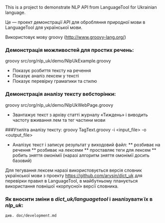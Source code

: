 This is a project to demonstrate NLP API from LanguageTool for Ukrainian language.

Це — проект демонстрації API для обробляння природної мови в LanguageTool для української мови.

Використовує мову groovy (http://www.groovy-lang.org/)

### Демонстрація можливостей для простих речень:
groovy src/org/nlp_uk/demo/NlpUkExample.groovy

* Показує розбиття тексту на речення
* Показує аналіз лексем у тексті
* Показує перевірку граматики та стилю

### Демонстрація аналізу тексту вебсторінки:
groovy src/org/nlp_uk/demo/NlpUkWebPage.groovy

* Звантажує текст з архіву статті журналу «Тиждень» і виводить частоту вживання лем та тег частини мови

###Утиліта аналізу тексту:
groovy TagText.groovy -i <input_file> -o <output_file>

* Аналізує текст і записує результат у виходовий файл:
** розбиває на речення
** розбиває на лексеми
** проставляє теги для лексем
** робить зняття омонімії (наразі алгоритм зняття омонімії досить базовий)

Для тегування лексем наразі використовується версія словник української мови з проекту https://github.com/arysin/dict_uk
для перевірки правил в LanguageTool, в майбутньому планується використання повнішої «корпусної» версії словника.



### Як вносити зміни в *dict_uk/languagetool* і аналізувати їх в *nlp_uk*:
	див. doc/development.md
